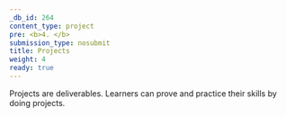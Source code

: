 ```yaml
---
_db_id: 264
content_type: project
pre: <b>4. </b>
submission_type: nosubmit
title: Projects
weight: 4
ready: true
---
```



Projects are deliverables. Learners can prove and practice their skills by doing projects.